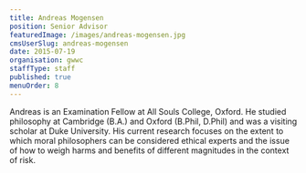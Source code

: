 ```yaml
---
title: Andreas Mogensen
position: Senior Advisor
featuredImage: /images/andreas-mogensen.jpg
cmsUserSlug: andreas-mogensen
date: 2015-07-19 
organisation: gwwc
staffType: staff
published: true
menuOrder: 8
---
```


Andreas is an Examination Fellow at All Souls College, Oxford. He studied philosophy at Cambridge (B.A.) and Oxford (B.Phil, D.Phil) and was a visiting scholar at Duke University. His current research focuses on the extent to which moral philosophers can be considered ethical experts and the issue of how to weigh harms and benefits of different magnitudes in the context of risk.
